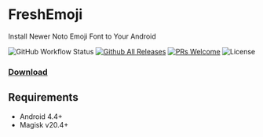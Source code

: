 # FreshEmoji
Install Newer Noto Emoji Font to Your Android

![GitHub Workflow Status](https://img.shields.io/github/workflow/status/yuk7/FreshEmoji/Build%20CI?style=flat-square)
[![Github All Releases](https://img.shields.io/github/downloads/yuk7/FreshEmoji/total.svg?style=flat-square)](https://github.com/yuk7/FreshEmoji/releases/latest)
[![PRs Welcome](https://img.shields.io/badge/PRs-welcome-brightgreen.svg?style=flat-square)](http://makeapullrequest.com)
![License](https://img.shields.io/github/license/yuk7/FreshEmoji.svg?style=flat-square)

### [Download](https://github.com/yuk7/FreshEmoji/releases/latest) 

## Requirements
* Android 4.4+
* Magisk v20.4+

